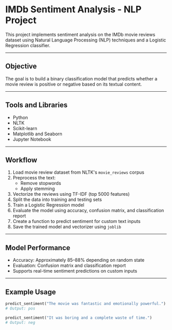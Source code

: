 # IMDb Sentiment Analysis - NLP Project

This project implements sentiment analysis on the IMDb movie reviews dataset using Natural Language Processing (NLP) techniques and a Logistic Regression classifier.

---

## Objective

The goal is to build a binary classification model that predicts whether a movie review is positive or negative based on its textual content.

---

## Tools and Libraries

- Python
- NLTK
- Scikit-learn
- Matplotlib and Seaborn
- Jupyter Notebook

---

## Workflow

1. Load movie review dataset from NLTK's `movie_reviews` corpus
2. Preprocess the text:
   - Remove stopwords
   - Apply stemming
3. Vectorize the reviews using TF-IDF (top 5000 features)
4. Split the data into training and testing sets
5. Train a Logistic Regression model
6. Evaluate the model using accuracy, confusion matrix, and classification report
7. Create a function to predict sentiment for custom text inputs
8. Save the trained model and vectorizer using `joblib`

---

## Model Performance

- Accuracy: Approximately 85–88% depending on random state
- Evaluation: Confusion matrix and classification report
- Supports real-time sentiment predictions on custom inputs

---

## Example Usage

```python
predict_sentiment("The movie was fantastic and emotionally powerful.")
# Output: pos

predict_sentiment("It was boring and a complete waste of time.")
# Output: neg
```
